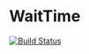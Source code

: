 # WaitTime

[![Build Status](https://github.com/ctrebbau/WaitTime.jl/actions/workflows/CI.yml/badge.svg?branch=main)](https://github.com/ctrebbau/WaitTime.jl/actions/workflows/CI.yml?query=branch%3Amain)
